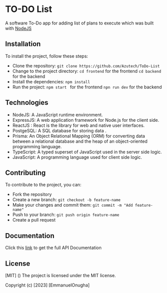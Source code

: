 # TO-DO List

A software To-Do app for adding list of plans to execute which was built with [NodeJS](https://nodejs.org/en)

## Installation

To install the project, follow these steps:

-  Clone the repository: `git clone https://github.com/Azutech/ToDo-List`
-  Change to the project directory: `cd frontend` for the frontend `cd backend` for the backend 
-  Install the dependencies: `npm install`
-  Run the project: `npm start ` for the frontend `npn run dev` for the backend 


## Technologies

- NodeJS: A JavaScript runtime environment.
- ExpressJS: A web application framework for Node.js for the client side.
- ReactJS : React is the library for web and native user interfaces.
- PostgeSQL: A SQL database for storing data .
- Prisma: An Object Relational Mapping (ORM) for converting data between a relational database and the heap of an object-oriented programming language.
- TypeScript: A typed superset of JavaScript used in the server side logic.
- JavaScript: A programming language used for client side logic.

## Contributing

To contribute to the project, you can:

- Fork the repository
- Create a new branch: `git checkout -b feature-name`
- Make your changes and commit them: `git commit -m "Add feature-name"`
- Push to your branch: `git push origin feature-name`
- Create a pull request

## Documentation

 Click this [link](https://documenter.getpostman.com/view/19569197/2sA3Bt18u3) to get the full API Documentation 

## License
[MIT] ()
The project is licensed under the MIT license.

Copyright (c) [2023] [EmmanuelOnugha]